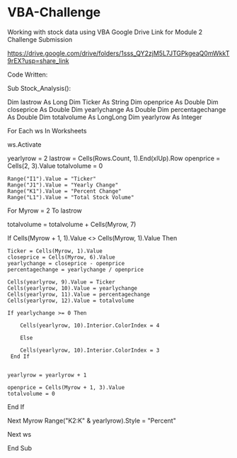 # VBA-Challenge
Working with stock data using VBA
Google Drive Link for Module 2 Challenge Submission

https://drive.google.com/drive/folders/1sss_QY2zjM5L7JTGPkgeaQ0mWkkT9rEX?usp=share_link


Code Written: 

Sub Stock_Analysis():

Dim lastrow As Long
Dim Ticker As String
Dim openprice As Double
Dim closeprice As Double
Dim yearlychange As Double
Dim percentagechange As Double
Dim totalvolume As LongLong
Dim yearlyrow As Integer

For Each ws In Worksheets

ws.Activate


yearlyrow = 2
lastrow = Cells(Rows.Count, 1).End(xlUp).Row
openprice = Cells(2, 3).Value
totalvolume = 0

    Range("I1").Value = "Ticker"
    Range("J1").Value = "Yearly Change"
    Range("K1").Value = "Percent Change"
    Range("L1").Value = "Total Stock Volume"
    
    
For Myrow = 2 To lastrow

totalvolume = totalvolume + Cells(Myrow, 7)
    
If Cells(Myrow + 1, 1).Value <> Cells(Myrow, 1).Value Then
    
    Ticker = Cells(Myrow, 1).Value
    closeprice = Cells(Myrow, 6).Value
    yearlychange = closeprice - openprice
    percentagechange = yearlychange / openprice
    
    Cells(yearlyrow, 9).Value = Ticker
    Cells(yearlyrow, 10).Value = yearlychange
    Cells(yearlyrow, 11).Value = percentagechange
    Cells(yearlyrow, 12).Value = totalvolume
    
    If yearlychange >= 0 Then
    
        Cells(yearlyrow, 10).Interior.ColorIndex = 4
        
        Else
        
        Cells(yearlyrow, 10).Interior.ColorIndex = 3
     End If
        
    
    yearlyrow = yearlyrow + 1
   
    openprice = Cells(Myrow + 1, 3).Value
    totalvolume = 0
    
End If

Next Myrow
    Range("K2:K" & yearlyrow).Style = "Percent"

Next ws

End Sub
